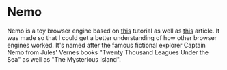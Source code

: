 # Nemo

Nemo is a toy browser engine based on [this](https://limpet.net/mbrubeck/2014/08/08/toy-layout-engine-1.html) 
tutorial as well as [this](https://www.html5rocks.com/en/tutorials/internals/howbrowserswork) article. It was made so that I could get a better understanding of how other 
browser engines worked. It's named after the famous fictional explorer Captain Nemo
from Jules' Vernes books "Twenty Thousand Leagues Under the Sea" as well as 
"The Mysterious Island".
